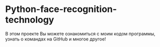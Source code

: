 # Python-face-recognition-technology
В этом проекте Вы можете ознакомиться с моим кодом программы, узнать о командах на GitHub и многое другое!
